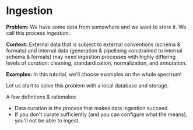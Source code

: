 # Ingestion

**Problem:** We have some data from somewhere and we want to store it. We call this process _ingestion_.

**Context:** External data that is subject to external conventions (schema & formats) and internal data (generation & pipelining constrained to internal schema & formats) may need ingestion processes with highly differing levels of _curation_: cleaning, standardization, normalization, and annotation.

**Examples:** In this tutorial, we'll choose examples on the whole spectrum!

Let us start to solve this problem with a local database and storage.

A few defintions & rationales:

- Data curation is the process that makes data ingestion succeed.
- If you don't curate sufficiently (and you can configure what the means), you'll not be able to ingest.
